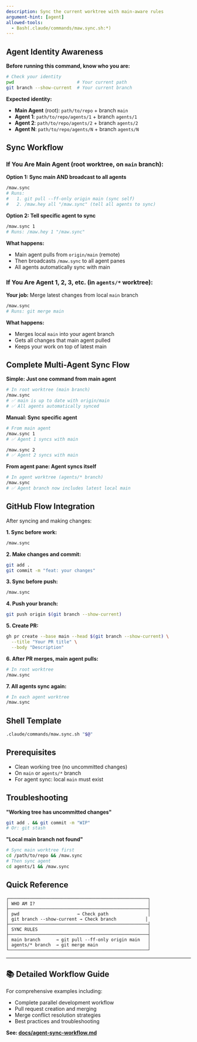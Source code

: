 ```yaml
---
description: Sync the current worktree with main-aware rules
argument-hint: [agent]
allowed-tools:
  - Bash(.claude/commands/maw.sync.sh:*)
---
```


## Agent Identity Awareness

**Before running this command, know who you are:**

```bash
# Check your identity
pwd                        # Your current path
git branch --show-current  # Your current branch
```

**Expected identity:**
- **Main Agent** (root): `path/to/repo` + branch `main`
- **Agent 1**: `path/to/repo/agents/1` + branch `agents/1`
- **Agent 2**: `path/to/repo/agents/2` + branch `agents/2`
- **Agent N**: `path/to/repo/agents/N` + branch `agents/N`

## Sync Workflow

### If You Are Main Agent (root worktree, on `main` branch):

**Option 1: Sync main AND broadcast to all agents**
```bash
/maw.sync
# Runs:
#   1. git pull --ff-only origin main (sync self)
#   2. /maw.hey all "/maw.sync" (tell all agents to sync)
```

**Option 2: Tell specific agent to sync**
```bash
/maw.sync 1
# Runs: /maw.hey 1 "/maw.sync"
```

**What happens:**
- Main agent pulls from `origin/main` (remote)
- Then broadcasts `/maw.sync` to all agent panes
- All agents automatically sync with main

### If You Are Agent 1, 2, 3, etc. (in `agents/*` worktree):

**Your job:** Merge latest changes from local `main` branch

```bash
/maw.sync
# Runs: git merge main
```

**What happens:**
- Merges local `main` into your agent branch
- Gets all changes that main agent pulled
- Keeps your work on top of latest main

## Complete Multi-Agent Sync Flow

**Simple: Just one command from main agent**
```bash
# In root worktree (main branch)
/maw.sync
# ✅ main is up to date with origin/main
# ✅ All agents automatically synced
```

**Manual: Sync specific agent**
```bash
# From main agent
/maw.sync 1
# ✅ Agent 1 syncs with main

/maw.sync 2
# ✅ Agent 2 syncs with main
```

**From agent pane: Agent syncs itself**
```bash
# In agent worktree (agents/* branch)
/maw.sync
# ✅ Agent branch now includes latest local main
```

## GitHub Flow Integration

After syncing and making changes:

**1. Sync before work:**
```bash
/maw.sync
```

**2. Make changes and commit:**
```bash
git add .
git commit -m "feat: your changes"
```

**3. Sync before push:**
```bash
/maw.sync
```

**4. Push your branch:**
```bash
git push origin $(git branch --show-current)
```

**5. Create PR:**
```bash
gh pr create --base main --head $(git branch --show-current) \
  --title "Your PR title" \
  --body "Description"
```

**6. After PR merges, main agent pulls:**
```bash
# In root worktree
/maw.sync
```

**7. All agents sync again:**
```bash
# In each agent worktree
/maw.sync
```

## Shell Template

```bash
.claude/commands/maw.sync.sh "$@"
```

## Prerequisites

- Clean working tree (no uncommitted changes)
- On `main` or `agents/*` branch
- For agent sync: local `main` must exist

## Troubleshooting

**"Working tree has uncommitted changes"**
```bash
git add . && git commit -m "WIP"
# Or: git stash
```

**"Local main branch not found"**
```bash
# Sync main worktree first
cd /path/to/repo && /maw.sync
# Then sync agent
cd agents/1 && /maw.sync
```

## Quick Reference

```
┌─────────────────────────────────────────────────────┐
│ WHO AM I?                                           │
├─────────────────────────────────────────────────────┤
│ pwd                      → Check path               │
│ git branch --show-current → Check branch           │
├─────────────────────────────────────────────────────┤
│ SYNC RULES                                          │
├─────────────────────────────────────────────────────┤
│ main branch      → git pull --ff-only origin main   │
│ agents/* branch  → git merge main                   │
└─────────────────────────────────────────────────────┘
```

---

## 📚 Detailed Workflow Guide

For comprehensive examples including:
- Complete parallel development workflow
- Pull request creation and merging
- Merge conflict resolution strategies
- Best practices and troubleshooting

**See: [docs/agent-sync-workflow.md](https://github.com/laris-co/multi-agent-workflow-kit/blob/main/docs/agent-sync-workflow.md)**

